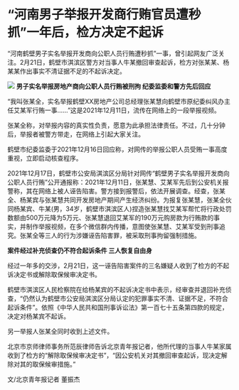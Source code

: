 # “河南男子举报开发商行贿官员遭秒抓”一年后，检方决定不起诉

“河南鹤壁男子实名举报开发商向公职人员行贿遭秒抓”一事，曾引起网友广泛关注。2月21日，鹤壁市淇滨区警方对当事人牛某撤回审查起诉，检方对张某某、杨某某作出事实不清证据不足的不起诉决定。

![](https://inews.gtimg.com/om_bt/OuAwShkrbA29c2N26ZVDZvjA6OS7I-OvapbPTgpMYXA8AAA/1000)
**男子实名举报房地产商向公职人员行贿被刑拘 纪委监委和警方先后回应**

“我叫张某全，实名举报鹤壁XX房地产公司总经理张某慧向鹤壁市原纪委纠风办主任艾某军行贿一事……”这是2021年12月11日，流传在网络上的一段举报视频。

张某全称，对举报内容的真实性负责，愿意为此承担法律责任。不过，几十分钟后，举报者被警方带走，在网络上引起大家关注。

鹤壁市纪委监委于2021年12月16日回应称，对网传的举报公职人员受贿一事高度重视，立即启动核查程序。

2021年12月17日，鹤壁市公安局淇滨区分局针对网传“鹤壁男子实名举报开发商向公职人员行贿”公开通报称：2021年12月11日，张某慧、艾某军先后到公安机关报警称，其在网络上被人诬告陷害。警方接到报警后，依法开展调查。经查，张某全、杨某宾与张某慧共同开发房地产期间产生经济纠纷。为报复张某慧，张某全伙同杨某宾、牛某(男，34岁，鹤壁市淇滨区人)捏造张某慧找艾某军帮忙将行政处罚数额由500万元降为5万元、张某慧退回艾某军的190万元购房款为行贿款的事实，并制作举报视频，在多个微信群内传播，意图使张某慧、艾某军受到刑事追究。张某全等三人的行为涉嫌诬告陷害罪，被采取刑事拘留强制措施。

**案件经过补充侦查仍不符合起诉条件 三人恢复自由身**

经过一年多的交涉，2月21日，这一诬告陷害案件的三名嫌疑人收到了检方的不起诉决定书或解除取保候审决定书。

鹤壁市淇滨区人民检察院在给杨某宾的不起诉决定书中表示，经审查并退回补充侦查，“仍然认为鹤壁市公安局淇滨区分局认定的犯罪事实不清、证据不足，不符合起诉条件”。依照《中华人民共和国刑事诉讼法》第一百七十五条第四款的规定，决定对杨某宾不起诉。

另一举报人张某全同时收到上述文件。

北京市京师律师事务所范辰律师告诉北京青年报记者，他所代理的当事人牛某家属收到了检方的“解除取保候审决定书”，“因公安机关对其撤回审查起诉，现决定解除对其的取保候审措施。”

文/北京青年报记者 董振杰


